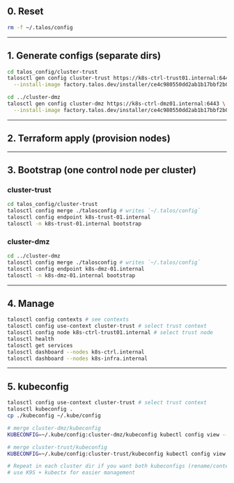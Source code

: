 ## 0. Reset

```bash
rm -f ~/.talos/config
```

---

## 1. Generate configs (separate dirs)

```bash
cd talos_config/cluster-trust
talosctl gen config cluster-trust https://k8s-ctrl-trust01.internal:6443 \
  --install-image factory.talos.dev/installer/ce4c980550dd2ab1b17bbf2b08801c7eb59418eafe8f279833297925d67c7515:v1.10.5
```

```bash
cd ../cluster-dmz
talosctl gen config cluster-dmz https://k8s-ctrl-dmz01.internal:6443 \
  --install-image factory.talos.dev/installer/ce4c980550dd2ab1b17bbf2b08801c7eb59418eafe8f279833297925d67c7515:v1.10.5
```

---

## 2. Terraform apply (provision nodes)

---

## 3. Bootstrap (one control node per cluster)

### cluster-trust

```bash
cd talos_config/cluster-trust
talosctl config merge ./talosconfig # writes `~/.talos/config`
talosctl config endpoint k8s-trust-01.internal
talosctl -n k8s-trust-01.internal bootstrap
```

### cluster-dmz

```bash
cd ../cluster-dmz
talosctl config merge ./talosconfig # writes `~/.talos/config`
talosctl config endpoint k8s-dmz-01.internal
talosctl -n k8s-dmz-01.internal bootstrap
```

---

## 4. Manage

```bash
talosctl config contexts # see contexts
talosctl config use-context cluster-trust # select trust context
talosctl config node k8s-ctrl-trust01.internal # select trust node
talosctl health
talosctl get services
talosctl dashboard --nodes k8s-ctrl.internal
talosctl dashboard --nodes k8s-infra.internal
```

---

## 5. kubeconfig

```bash
talosctl config use-context cluster-trust # select trust context
talosctl kubeconfig .
cp ./kubeconfig ~/.kube/config
```

```bash
# merge cluster-dmz/kubeconfig
KUBECONFIG=~/.kube/config:cluster-dmz/kubeconfig kubectl config view --flatten --merge > ~/.kube/config.tmp && mv ~/.kube/config.tmp ~/.kube/config

# merge cluster-trust/kubeconfig
KUBECONFIG=~/.kube/config:cluster-trust/kubeconfig kubectl config view --flatten --merge > ~/.kube/config.tmp && mv ~/.kube/config.tmp ~/.kube/config

# Repeat in each cluster dir if you want both kubeconfigs (rename/context as needed).
# use K9S + kubectx for easier management
```
